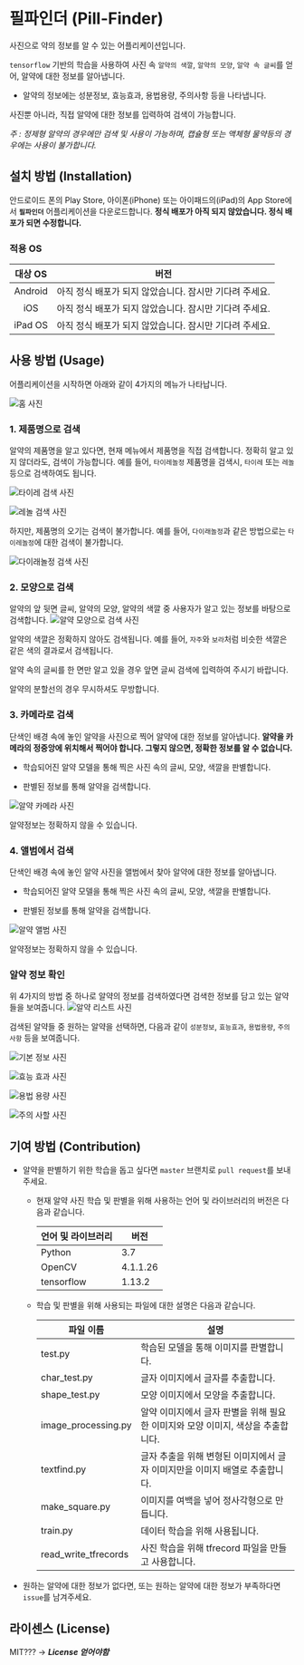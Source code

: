 # 필파인더 (Pill-Finder)

사진으로 약의 정보를 알 수 있는 어플리케이션입니다.

`tensorflow` 기반의 학습을 사용하여 사진 속 `알약의 색깔`, `알약의 모양`, `알약 속 글씨`를 얻어, 알약에 대한 정보를 알아냅니다.
+ 알약의 정보에는 성분정보, 효능효과, 용법용량, 주의사항 등을 나타냅니다.

사진뿐 아니라, 직접 알약에 대한 정보를 입력하여 검색이 가능합니다.

_주 : 정제형 알약의 경우에만 검색 및 사용이 가능하며, 캡슐형 또는 액체형 물약등의 경우에는 사용이 불가합니다._

## 설치 방법 (Installation)

안드로이드 폰의 Play Store, 아이폰(iPhone) 또는 아이패드의(iPad)의 App Store에서 **`필파인더`** 어플리케이션을 다운로드합니다. **정식 배포가 아직 되지 않았습니다. 정식 배포가 되면 수정합니다.**

### 적용 OS
|대상 OS|버전|
|:---:|---|
|Android|아직 정식 배포가 되지 않았습니다. 잠시만 기다려 주세요.|
|iOS|아직 정식 배포가 되지 않았습니다. 잠시만 기다려 주세요.|
|iPad OS|아직 정식 배포가 되지 않았습니다. 잠시만 기다려 주세요.|

## 사용 방법 (Usage)

어플리케이션을 시작하면 아래와 같이 4가지의 메뉴가 나타납니다.

 ![홈 사진](images/home.png)

### 1. 제품명으로 검색

알약의 제품명을 알고 있다면, 현재 메뉴에서 제품명을 직접 검색합니다.
정확히 알고 있지 않더라도, 검색이 가능합니다.
예를 들어, `타이레놀정` 제품명을 검색시, `타이레` 또는 `레놀` 등으로 검색하여도 됩니다.

![타이레 검색 사진](images/name1.png)

![레놀 검색 사진](images/name2.png)


하지만, 제품명의 오기는 검색이 불가합니다. 예를 들어, `다이래놀정`과 같은 방법으로는 `타이레놀정`에 대한 검색이 불가합니다.

![다이래놀정 검색 사진](images/name3.png)


### 2. 모양으로 검색

알약의 앞 뒷면 글씨, 알약의 모양, 알약의 색깔 중 사용자가 알고 있는 정보를 바탕으로 검색합니다.
![알약 모양으로 검색 사진](images/shape.png)

알약의 색깔은 정확하지 않아도 검색됩니다. 예를 들어, `자주`와 `보라`처럼 비슷한 색깔은 같은 색의 결과로서 검색됩니다.

알약 속의 글씨를 한 면만 알고 있을 경우 앞면 글씨 검색에 입력하여 주시기 바랍니다.

알약의 분할선의 경우 무시하셔도 무방합니다.


### 3. 카메라로 검색

단색인 배경 속에 놓인 알약을 사진으로 찍어 알약에 대한 정보를 알아냅니다.
**알약을 카메라의 정중앙에 위치해서 찍어야 합니다. 그렇지 않으면, 정확한 정보를 알 수 없습니다.**

+ 학습되어진 알약 모델을 통해 찍은 사진 속의 글씨, 모양, 색깔을 판별합니다.

+ 판별된 정보를 통해 알약을 검색합니다.

![알약 카메라 사진](images/camera.png)


알약정보는 정확하지 않을 수 있습니다.

### 4. 앨범에서 검색

단색인 배경 속에 놓인 알약 사진을 앨범에서 찾아 알약에 대한 정보를 알아냅니다.

+ 학습되어진 알약 모델을 통해 찍은 사진 속의 글씨, 모양, 색깔을 판별합니다.

+ 판별된 정보를 통해 알약을 검색합니다.

![알약 앨범 사진](images/photo.png)

알약정보는 정확하지 않을 수 있습니다.

### 알약 정보 확인
위 4가지의 방법 중 하나로 알약의 정보를 검색하였다면 검색한 정보를 담고 있는 알약들을 보여줍니다.
![알약 리스트 사진](images/list.png)

검색된 알약들 중 원하는 알약을 선택하면, 다음과 같이 `성분정보`, `효능효과`, `용법용량`, `주의사항` 등을 보여줍니다.

![기본 정보 사진](images/info1.png)

![효능 효과 사진](images/info2.png)

![용법 용량 사진](images/info3.png)

![주의 사할 사진](images/info4.png)





## 기여 방법 (Contribution)

+ 알약을 판별하기 위한 학습을 돕고 싶다면 `master` 브랜치로 `pull request`를 보내주세요.

	+ 현재 알약 사진 학습 및 판별을 위해 사용하는 언어 및 라이브러리의 버전은 다음과 같습니다.
	
        |언어 및 라이브러리|버전|
        |:-------------|---|
        |Python|3.7|
        |OpenCV|4.1.1.26|
        |tensorflow|1.13.2|
     
     + 학습 및 판별을 위해 사용되는 파일에 대한 설명은 다음과 같습니다.

        |파일 이름|설명|
        |-------|---|
        |test.py|학습된 모델을 통해 이미지를 판별합니다.|
        |char_test.py|글자 이미지에서 글자를 추출합니다.|
        |shape_test.py|모양 이미지에서 모양을 추출합니다.|
        |image_processing.py|알약 이미지에서 글자 판별을 위해 필요한 이미지와 모양 이미지, 색상을 추출합니다.|
        |textfind.py|글자 추출을 위해 변형된 이미지에서 글자 이미지만을 이미지 배열로 추출합니다.|
        |make_square.py|이미지를 여백을 넣어 정사각형으로 만듭니다.|
        |train.py|데이터 학습을 위해 사용됩니다.|
        |read_write_tfrecords|사진 학습을 위해 tfrecord 파일을 만들고 사용합니다.|




+ 원하는 알약에 대한 정보가 없다면, 또는 원하는 알약에 대한 정보가 부족하다면 `issue`를 남겨주세요.




## 라이센스 (License)
MIT??? -> _**License 얻어야함**_

